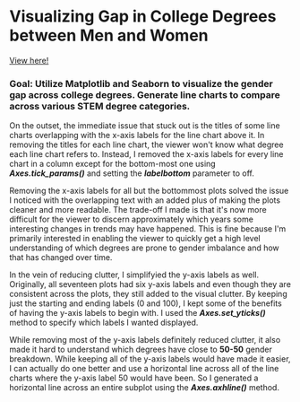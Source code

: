 # Visualizing Gap in College Degrees between Men and Women

[View here!](https://nbviewer.jupyter.org/github/epatter1/visualizing_college_earnings/blob/master/Visualizing%20Gap%20in%20College%20Degrees%20between%20Men%20and%20Women.ipynb
)
### Goal: Utilize Matplotlib and Seaborn to visualize the gender gap across college degrees. Generate line charts to compare across various STEM degree categories.

On the outset, the immediate issue that stuck out is the titles of some line charts overlapping with the x-axis labels for the line chart above it. In removing the titles for each line chart, the viewer won't know what degree each line chart refers to. Instead, I removed the x-axis labels for every line chart in a column except for the bottom-most one using ***Axes.tick_params()*** and setting the ***labelbottom*** parameter to off.
 
Removing the x-axis labels for all but the bottommost plots solved the issue I noticed with the overlapping text with an added plus of making the plots cleaner and more readable. The trade-off I made is that it's now more difficult for the viewer to discern approximately which years some interesting changes in trends may have happened. This is fine because I'm primarily interested in enabling the viewer to quickly get a high level understanding of which degrees are prone to gender imbalance and how that has changed over time.

In the vein of reducing clutter, I simplifyied the y-axis labels as well. Originally, all seventeen plots had six y-axis labels and even though they are consistent across the plots, they still added to the visual clutter. By keeping just the starting and ending labels (0 and 100), I kept some of the benefits of having the y-axis labels to begin with. I used the ***Axes.set_yticks()*** method to specify which labels I wanted displayed.

While removing most of the y-axis labels definitely reduced clutter, it also made it hard to understand which degrees have close to **50-50** gender breakdown. While keeping all of the y-axis labels would have made it easier, I can actually do one better and use a horizontal line across all of the line charts where the y-axis label 50 would have been. So I generated a horizontal line across an entire subplot using the ***Axes.axhline()*** method.



